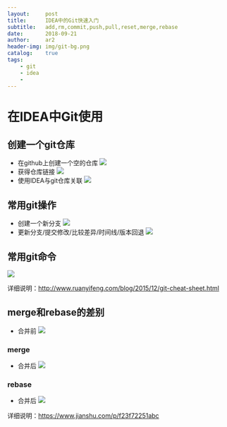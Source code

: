 ```yaml
---
layout:     post
title:      IDEA中的Git快速入门
subtitle:   add,rm,commit,push,pull,reset,merge,rebase
date:       2018-09-21
author:     ar2
header-img: img/git-bg.png
catalog: 	true
tags:
    - git
    - idea
    - 
---
```

# 在IDEA中Git使用

    
## 创建一个git仓库
* 在github上创建一个空的仓库
![](http://i.aracg.cc/img/git-crtSrc.png)
* 获得仓库链接
![](http://i.aracg.cc/img/git-crtSrc1.png)
* 使用IDEA与git仓库关联
![](http://i.aracg.cc/img/git-clone.png)
## 常用git操作
* 创建一个新分支
![](http://i.aracg.cc/img/git-branch.png)
* 更新分支/提交修改/比较差异/时间线/版本回退
![](http://i.aracg.cc/img/git-opt.png)
## 常用git命令
![](http://i.aracg.cc/img/git-bg.png)

详细说明：<a href="http://www.ruanyifeng.com/blog/2015/12/git-cheat-sheet.html">http://www.ruanyifeng.com/blog/2015/12/git-cheat-sheet.html</a>
## merge和rebase的差别
* 合并前
![](https://upload-images.jianshu.io/upload_images/305877-5dece524b7130343.png?imageMogr2/auto-orient/)

### merge
* 合并后
![](https://upload-images.jianshu.io/upload_images/305877-c4ddfcf679821e2f.png?imageMogr2/auto-orient/)
### rebase
* 合并后
![](https://upload-images.jianshu.io/upload_images/305877-467ba180733adca1.png?imageMogr2/auto-orient/)

详细说明：<a href="https://www.jianshu.com/p/f23f72251abc">https://www.jianshu.com/p/f23f72251abc</a>